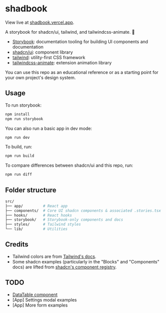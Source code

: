 # shadbook

View live at [shadbook.vercel.app](https://shadbook.vercel.app).

A storybook for shadcn/ui, tailwind, and tailwindcss-animate. 🚀

- [Storybook](https://storybook.js.org/): documentation tooling for building UI components and documentation
- [shadcn/ui](https://ui.shadcn.com/): component library
- [tailwind](https://tailwindcss.com/): utility-first CSS framework
- [tailwindcss-animate](https://github.com/jamiebuilds/tailwindcss-animate): extension animation library

You can use this repo as an educational reference or as a starting point for your own project's design system.

## Usage

To run storybook:

```bash
npm install
npm run storybook
```

You can also run a basic app in dev mode:

```bash
npm run dev
```

To build, run:

```bash
npm run build
```

To compare differences between shadcn/ui and this repo, run:

```bash
npm run diff
```

## Folder structure

```bash
src/
├── app/         # React app
├── components/  # Core UI shadcn components & associated .stories.tsx files
├── hooks/       # React hooks
├── storybook/   # Storybook-only components and docs
├── styles/      # Tailwind styles
└── lib/         # Utilities
```

## Credits
- Tailwind colors are from [Tailwind's docs](https://tailwindcss.com/docs/colors).
- Some shadcn examples (particularly in the "Blocks" and "Components" docs) are lifted from [shadcn's component registry](https://github.com/shadcn-ui/ui/tree/shadcn/09-tailwind-v4/apps/v4/registry/new-york-v4).

## TODO
- [DataTable component](https://ui.shadcn.com/docs/components/data-table)
- [App] Settings modal examples
- [App] More form examples

